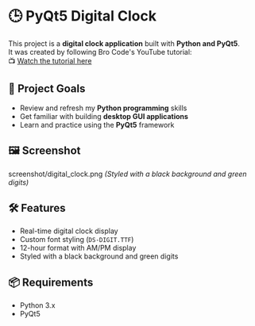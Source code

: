# 🕒 PyQt5 Digital Clock

This project is a **digital clock application** built with **Python and PyQt5**.  
It was created by following Bro Code's YouTube tutorial:  
📺 [Watch the tutorial here](https://youtu.be/ix9cRaBkVe0?si=X5F19dn2qrT9DV0L&t=37968)

## 🎯 Project Goals

- Review and refresh my **Python programming** skills
- Get familiar with building **desktop GUI applications**
- Learn and practice using the **PyQt5** framework

## 🖼️ Screenshot

screenshot/digital_clock.png
*(Styled with a black background and green digits)*

## 🛠️ Features

- Real-time digital clock display
- Custom font styling (`DS-DIGIT.TTF`)
- 12-hour format with AM/PM display
- Styled with a black background and green digits

## 📦 Requirements

- Python 3.x
- PyQt5
